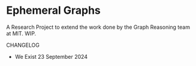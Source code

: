 # Ephemeral Graphs

A Research Project to extend the work done by the Graph Reasoning team at MIT. WIP.

CHANGELOG
- We Exist 23 September 2024
